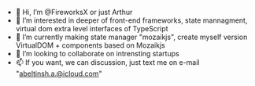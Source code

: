 - 👋 Hi, I’m @FireworksX or just Arthur
- 👀 I’m interested in deeper of front-end frameworks, state mannagment, virtual dom extra level interfaces of TypeScript
- 🌱 I’m currently making state manager "mozaikjs", create myself version VirtualDOM + components based on Mozaikjs
- 💞️ I’m looking to collaborate on intrensting startups
- 📫 If you want, we can discussion, just text me on e-mail "abeltinsh.a.@icloud.com"

<!---
FireworksX/FireworksX is a ✨ special ✨ repository because its `README.md` (this file) appears on your GitHub profile.
You can click the Preview link to take a look at your changes.
--->
